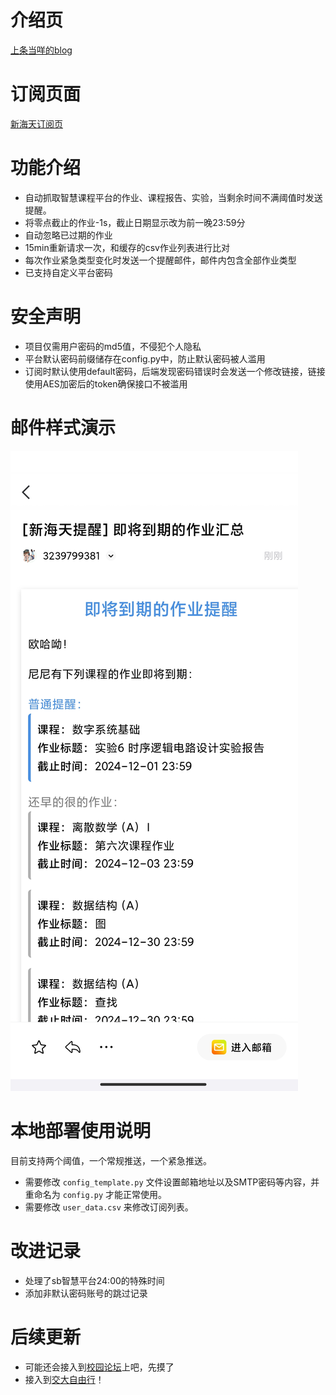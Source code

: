 # 介绍页
[上条当咩的blog](https://love.nimisora.icu/archives/371)
# 订阅页面
[新海天订阅页](https://love.nimisora.icu/homework-notify/)
# 功能介绍
- 自动抓取智慧课程平台的作业、课程报告、实验，当剩余时间不满阈值时发送提醒。
- 将零点截止的作业-1s，截止日期显示改为前一晚23:59分
- 自动忽略已过期的作业
- 15min重新请求一次，和缓存的csv作业列表进行比对
- 每次作业紧急类型变化时发送一个提醒邮件，邮件内包含全部作业类型
- 已支持自定义平台密码
# 安全声明
- 项目仅需用户密码的md5值，不侵犯个人隐私
- 平台默认密码前缀储存在config.py中，防止默认密码被人滥用
- 订阅时默认使用default密码，后端发现密码错误时会发送一个修改链接，链接使用AES加密后的token确保接口不被滥用
# 邮件样式演示
![邮件](/Screenshot_2024-11-29-15-11-29-806_com.tencent.mo.jpg)
# 本地部署使用说明
目前支持两个阈值，一个常规推送，一个紧急推送。

- 需要修改 `config_template.py` 文件设置邮箱地址以及SMTP密码等内容，并重命名为 `config.py` 才能正常使用。
- 需要修改 `user_data.csv` 来修改订阅列表。
# 改进记录
- 处理了sb智慧平台24:00的特殊时间
- 添加非默认密码账号的跳过记录
# 后续更新
- 可能还会接入到[校园论坛](https://bjtu.top)上吧，先摸了
- 接入到[交大自由行](https://github.com/HFDLYS/BJTUselfService)！
